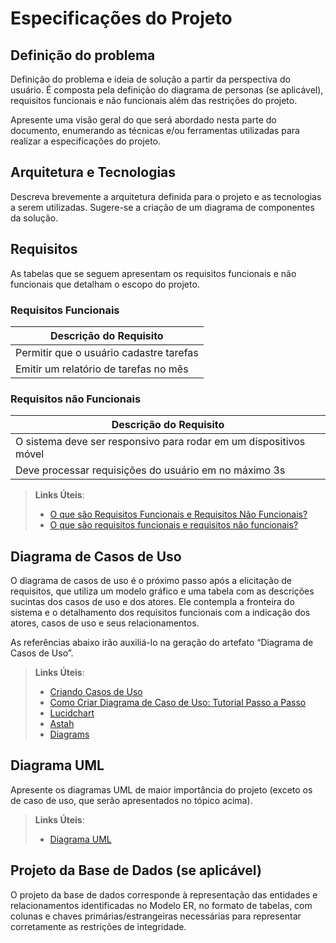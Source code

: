 # Especificações do Projeto

## Definição do problema

Definição do problema e ideia de solução a partir da perspectiva do usuário. É composta pela definição do diagrama de personas (se aplicável), requisitos funcionais e não funcionais além das restrições do projeto.

Apresente uma visão geral do que será abordado nesta parte do documento, enumerando as técnicas e/ou ferramentas utilizadas para realizar a especificações do projeto.

## Arquitetura e Tecnologias

Descreva brevemente a arquitetura definida para o projeto e as tecnologias a serem utilizadas. Sugere-se a criação de um diagrama de componentes da solução.

## Requisitos

As tabelas que se seguem apresentam os requisitos funcionais e não funcionais que detalham o escopo do projeto.

### Requisitos Funcionais

| Descrição do Requisito | 
|-----------------------------------------|
| Permitir que o usuário cadastre tarefas |
| Emitir um relatório de tarefas no mês  |

### Requisitos não Funcionais

| Descrição do Requisito |
|-------------------------|
| O sistema deve ser responsivo para rodar em um dispositivos móvel |
| Deve processar requisições do usuário em no máximo 3s |

> **Links Úteis**:
> - [O que são Requisitos Funcionais e Requisitos Não Funcionais?](https://codificar.com.br/requisitos-funcionais-nao-funcionais/)
> - [O que são requisitos funcionais e requisitos não funcionais?](https://analisederequisitos.com.br/requisitos-funcionais-e-requisitos-nao-funcionais-o-que-sao/)

## Diagrama de Casos de Uso

O diagrama de casos de uso é o próximo passo após a elicitação de requisitos, que utiliza um modelo gráfico e uma tabela com as descrições sucintas dos casos de uso e dos atores. Ele contempla a fronteira do sistema e o detalhamento dos requisitos funcionais com a indicação dos atores, casos de uso e seus relacionamentos. 

As referências abaixo irão auxiliá-lo na geração do artefato “Diagrama de Casos de Uso”.

> **Links Úteis**:
> - [Criando Casos de Uso](https://www.ibm.com/docs/pt-br/elm/6.0?topic=requirements-creating-use-cases)
> - [Como Criar Diagrama de Caso de Uso: Tutorial Passo a Passo](https://gitmind.com/pt/fazer-diagrama-de-caso-uso.html/)
> - [Lucidchart](https://www.lucidchart.com/)
> - [Astah](https://astah.net/)
> - [Diagrams](https://app.diagrams.net/)

## Diagrama UML

Apresente os diagramas UML de maior importância do projeto (exceto os de caso de uso, que serão apresentados no tópico acima).

> **Links Úteis**:
> - [Diagrama UML](https://www.lucidchart.com/pages/pt/o-que-e-uml)

## Projeto da Base de Dados (se aplicável)

O projeto da base de dados corresponde à representação das entidades e relacionamentos identificadas no Modelo ER, no formato de tabelas, com colunas e chaves primárias/estrangeiras necessárias para representar corretamente as restrições de integridade.
